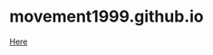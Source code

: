 # movement1999.github.io
[Here](https://github.com/movement1999/movement1999.github.io/blob/master/Lab2_1.md)
